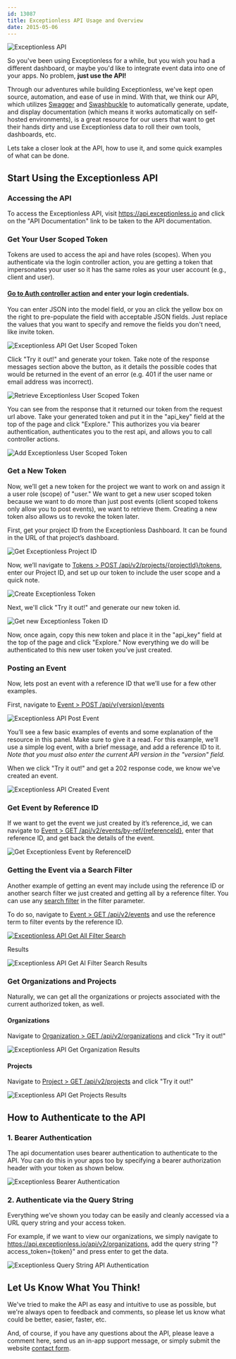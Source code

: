 ```yaml
---
id: 13087
title: Exceptionless API Usage and Overview
date: 2015-05-06
---
```

![Exceptionless API](/assets/img/news/Screenshot-2015-05-06-16.26.42-300x220.png)

So you've been using Exceptionless for a while, but you wish you had a different dashboard, or maybe you'd like to integrate event data into one of your apps. No problem, **just use the API!**

Through our adventures while building Exceptionless, we've kept open source, automation, and ease of use in mind. With that, we think our API, which utilizes <a title="Swagger API Framework" href="http://swagger.io/" target="_blank">Swagger</a> and <a title="Swashbuckle" href="https://github.com/domaindrivendev/Swashbuckle" target="_blank">Swashbuckle</a> to automatically generate, update, and display documentation (which means it works automatically on self-hosted environments), is a great resource for our users that want to get their hands dirty and use Exceptionless data to roll their own tools, dashboards, etc.

Lets take a closer look at the API, how to use it, and some quick examples of what can be done.<!--more-->

## Start Using the Exceptionless API

### Accessing the API

To access the Exceptionless API, visit <a title="Exceptionless API" href="https://api.exceptionless.io" target="_blank">https://api.exceptionless.io</a> and click on the "API Documentation" link to be taken to the API documentation.

### Get Your User Scoped Token

Tokens are used to access the api and have roles (scopes). When you authenticate via the login controller action, you are getting a token that impersonates your user so it has the same roles as your user account (e.g., client and user).

#### <span style="text-decoration: underline;"><a title="Exceptionless API Auth" href="https://api.exceptionless.io/docs/index.html#!/Auth/Auth_Login" target="_blank">Go to Auth controller action</a></span> and enter your login credentials.

You can enter JSON into the model field, or you an click the yellow box on the right to pre-populate the field with acceptable JSON fields. Just replace the values that you want to specify and remove the fields you don't need, like invite token.

![Exceptionless API Get User Scoped Token](/assets/img/news/01get-user-scope-token1-300x218.png)

Click "Try it out!" and generate your token. Take note of the response messages section above the button, as it details the possible codes that would be returned in the event of an error (e.g. 401 if the user name or email address was incorrect).

![Retrieve Exceptionless User Scoped Token](/assets/img/news/01get-user-scope-token2-300x105.png)

You can see from the response that it returned our token from the request url above. Take your generated token and put it in the "api_key" field at the top of the page and click "Explore." This authorizes you via bearer authentication, authenticates you to the rest api, and allows you to call controller actions.

![Add Exceptionless User Scoped Token ](/assets/img/news/02add-token-refresh-page-300x50.png)

### Get a New Token

Now, we’ll get a new token for the project we want to work on and assign it a user role (scope) of "user." We want to get a new user scoped token because we want to do more than just post events (client scoped tokens only allow you to post events), we want to retrieve them. Creating a new token also allows us to revoke the token later.

First, get your project ID from the Exceptionless Dashboard. It can be found in the URL of that project’s dashboard.

![Get Exceptionless Project ID](/assets/img/news/03get-project-ID-300x141.png)

Now, we’ll navigate to <a title="Exceptionless Create Token" href="https://api.exceptionless.io/docs/index.html#!/Token/Token_PostByProject" target="_blank">Tokens > POST /api/v2/projects/{projectId}/tokens</a>, enter our Project ID, and set up our token to include the user scope and a quick note.

![Create Exceptionless Token](/assets/img/news/04get-new-token1-300x220.png)

Next, we'll click "Try it out!" and generate our new token id.

![Get new Exceptionless Token ID](/assets/img/news/04get-new-token2-300x146.png)

Now, once again, copy this new token and place it in the "api_key" field at the top of the page and click "Explore." Now everything we do will be authenticated to this new user token you’ve just created.

### Posting an Event

Now, lets post an event with a reference ID that we’ll use for a few other examples.

First, navigate to <a title="Exceptionless API Post Event" href="https://api.exceptionless.io/docs/index.html#!/Event/Event_PostAsync" target="_blank">Event > POST /api/v{version}/events</a>

![Exceptionless API Post Event](/assets/img/news/05post-event1-300x204.png)

You’ll see a few basic examples of events and some explanation of the resource in this panel. Make sure to give it a read. For this example, we’ll use a simple log event, with a brief message, and add a reference ID to it. _Note that you must also enter the current API version in the "version" field._

When we click "Try it out!" and get a 202 response code, we know we’ve created an event.

![Exceptionless API Created Event](/assets/img/news/05post-event2-e1430946143322-300x92.png)

### Get Event by Reference ID

If we want to get the event we just created by it’s reference_id, we can navigate to <a title="Get Exceptionless Event by ID" href="https://api.exceptionless.io/docs/index.html#!/Event/Event_GetByReferenceId" target="_blank">Event > GET /api/v2/events/by-ref/{referenceId}</a>, enter that reference ID, and get back the details of the event.

![Get Exceptionless Event by ReferenceID](/assets/img/news/06-get-by-reference-ID2-300x271.png)

### Getting the Event via a Search Filter

Another example of getting an event may include using the reference ID or another search filter we just created and getting all by a reference filter. You can use any <a title="Exceptionless Search Filter Documentation" href="/docs/filtering-and-searching/" target="_blank">search filter</a> in the filter parameter.

To do so, navigate to <a title="Exceptionless API Get All" href="https://api.exceptionless.io/docs/index.html#!/Event/Event_Get" target="_blank">Event > GET /api/v2/events</a> and use the reference term to filter events by the reference ID.

[![Exceptionless API Get All Filter Search](/assets/img/news/07-get-all-filter-reference-300x168.png)](/assets/07-get-all-filter-reference.png)

Results

![Exceptionless API Get Al Filter Search Results](/assets/img/news/07-get-all-filter-reference2-300x183.png)

### Get Organizations and Projects

Naturally, we can get all the organizations or projects associated with the current authorized token, as well.

#### Organizations

Navigate to <a title="Exceptionless API Get Organizations" href="https://api.exceptionless.io/docs/index.html#!/Organization/Organization_Get" target="_blank">Organization > GET /api/v2/organizations</a> and click "Try it out!"

![Exceptionless API Get Organization Results](/assets/img/news/08get-organizations2-300x202.png)

<h4 style="clear: both;">
  Projects
</h4>

Navigate to <a title="Exceptionless API Get Projects" href="https://api.exceptionless.io/docs/index.html#!/Project/Project_Get" target="_blank">Project > GET /api/v2/projects</a> and click "Try it out!"

![Exceptionless API Get Projects Results](/assets/img/news/09get-projects2-300x204.png)

<h2 style="clear: both;">
  How to Authenticate to the API
</h2>

### 1. Bearer Authentication

The api documentation uses bearer authentication to authenticate to the API. You can do this in your apps too by specifying a bearer authorization header with your token as shown below.

![Exceptionless Bearer Authentication](/assets/img/news/10-bearer-auth-key-300x164.png)

### 2. Authenticate via the Query String

Everything we’ve shown you today can be easily and cleanly accessed via a URL query string and your access token.

For example, if we want to view our organizations, we simply navigate to https://api.exceptionless.io/api/v2/organizations, add the query string "?access_token={token}" and press enter to get the data.

![Exceptionless Query String API Authentication](/assets/img/news/11-url-query-string-version-300x145.png)

## Let Us Know What You Think!

We've tried to make the API as easy and intuitive to use as possible, but we're always open to feedback and comments, so please let us know what could be better, easier, faster, etc.

And, of course, if you have any questions about the API, please leave a comment here, send us an in-app support message, or simply submit the website [contact form](/contact/ "Contact Exceptionless").
